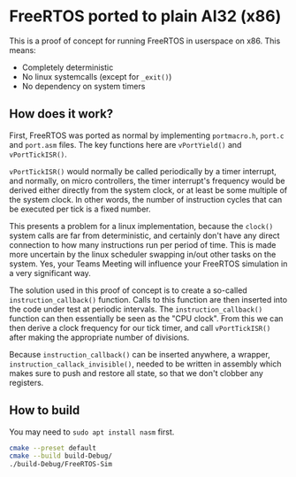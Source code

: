 # FreeRTOS ported to plain AI32 (x86)

This is a proof of concept for running FreeRTOS in userspace on x86. This means:
 - Completely deterministic
 - No linux systemcalls (except for ```_exit()```)
 - No dependency on system timers

## How does it work?

First,  FreeRTOS  was  ported  as  normal  by  implementing  ```portmacro.h```,
```port.c```   and   ```port.asm```  files.  The   key   functions   here   are
```vPortYield()``` and ```vPortTickISR()```.

```vPortTickISR()```  would   normally   be  called  periodically  by  a  timer
interrupt, and  normally, on micro controllers, the timer interrupt's frequency
would be derived either directly  from  the  system  clock, or at least be some
multiple of the  system clock. In other words, the number of instruction cycles
that can be executed per tick is a fixed number.

This presents a problem for a linux implementation, because  the  ```clock()```
system calls are far from  deterministic,  and  certainly don't have any direct
connection to how many instructions run per period of time.  This  is made more
uncertain  by  the  linux scheduler swapping in/out other tasks on the  system.
Yes,  your  Teams Meeting will influence your FreeRTOS  simulation  in  a  very
significant way.

The  solution  used  in  this  proof  of  concept  is  to  create  a  so-called
```instruction_callback()``` function. Calls to this function are then inserted
into     the    code    under    test    at     periodic     intervals.     The
```instruction_callback()``` function can then essentially  be seen as the "CPU
clock".  From this we can then derive a clock frequency for our tick timer, and
call ```vPortTickISR()``` after  making  the  appropriate  number of divisions.

Because ```instruction_callback()```  can  be  inserted  anywhere,  a  wrapper,
```instruction_callack_invisible()```,  needed to be written in assembly  which
makes sure to  push  and  restore  all  state,  so  that  we  don't clobber any
registers.

## How to build

You may need to ```sudo apt install nasm``` first.

```sh
cmake --preset default
cmake --build build-Debug/
./build-Debug/FreeRTOS-Sim
```

